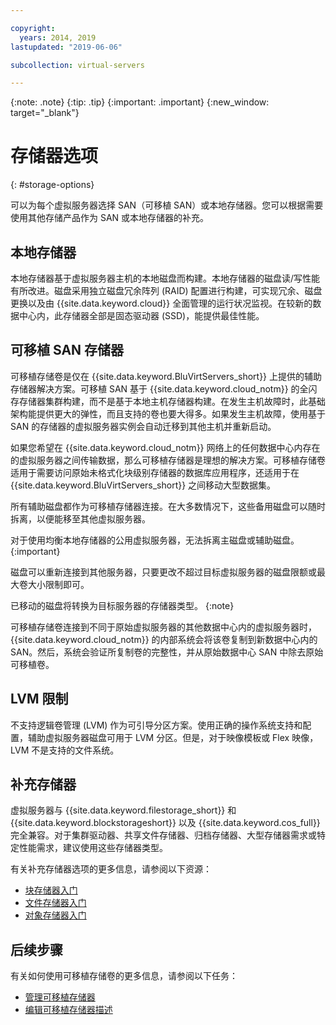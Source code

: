 ```yaml
---

copyright:
  years: 2014, 2019
lastupdated: "2019-06-06"

subcollection: virtual-servers

---
```


{:note: .note}
{:tip: .tip}
{:important: .important}
{:new_window: target="_blank"}

# 存储器选项
{: #storage-options}

可以为每个虚拟服务器选择 SAN（可移植 SAN）或本地存储器。您可以根据需要使用其他存储产品作为 SAN 或本地存储器的补充。

## 本地存储器

本地存储器基于虚拟服务器主机的本地磁盘而构建。本地存储器的磁盘读/写性能有所改进。磁盘采用独立磁盘冗余阵列 (RAID) 配置进行构建，可实现冗余、磁盘更换以及由 {{site.data.keyword.cloud}} 全面管理的运行状况监视。在较新的数据中心内，此存储器全部是固态驱动器 (SSD)，能提供最佳性能。

## 可移植 SAN 存储器

可移植存储卷是仅在 {{site.data.keyword.BluVirtServers_short}} 上提供的辅助存储器解决方案。可移植 SAN 基于 {{site.data.keyword.cloud_notm}} 的全闪存存储器集群构建，而不是基于本地主机存储器构建。在发生主机故障时，此基础架构能提供更大的弹性，而且支持的卷也要大得多。如果发生主机故障，使用基于 SAN 的存储器的虚拟服务器实例会自动迁移到其他主机并重新启动。

如果您希望在 {{site.data.keyword.cloud_notm}} 网络上的任何数据中心内存在的虚拟服务器之间传输数据，那么可移植存储器是理想的解决方案。可移植存储卷适用于需要访问原始未格式化块级别存储器的数据库应用程序，还适用于在 {{site.data.keyword.BluVirtServers_short}} 之间移动大型数据集。

所有辅助磁盘都作为可移植存储器连接。在大多数情况下，这些备用磁盘可以随时拆离，以便能移至其他虚拟服务器。

对于使用均衡本地存储器的公用虚拟服务器，无法拆离主磁盘或辅助磁盘。
{:important}

磁盘可以重新连接到其他服务器，只要更改不超过目标虚拟服务器的磁盘限额或最大卷大小限制即可。

已移动的磁盘将转换为目标服务器的存储器类型。
{:note}

可移植存储卷连接到不同于原始虚拟服务器的其他数据中心内的虚拟服务器时，{{site.data.keyword.cloud_notm}} 的内部系统会将该卷复制到新数据中心内的 SAN。然后，系统会验证所复制卷的完整性，并从原始数据中心 SAN 中除去原始可移植卷。

## LVM 限制

不支持逻辑卷管理 (LVM) 作为可引导分区方案。使用正确的操作系统支持和配置，辅助虚拟服务器磁盘可用于 LVM 分区。但是，对于映像模板或 Flex 映像，LVM 不是支持的文件系统。

## 补充存储器

虚拟服务器与 {{site.data.keyword.filestorage_short}} 和 {{site.data.keyword.blockstorageshort}} 以及 {{site.data.keyword.cos_full}} 完全兼容。对于集群驱动器、共享文件存储器、归档存储器、大型存储器需求或特定性能需求，建议使用这些存储器类型。

有关补充存储器选项的更多信息，请参阅以下资源：

* [块存储器入门](/docs/infrastructure/BlockStorage?topic=BlockStorage-getting-started)
* [文件存储器入门](/docs/infrastructure/FileStorage?topic=FileStorage-getting-started)
* [对象存储器入门](/docs/services/cloud-object-storage?topic=cloud-object-storage-getting-started)

## 后续步骤
有关如何使用可移植存储卷的更多信息，请参阅以下任务：
* [管理可移植存储器](/docs/vsi?topic=virtual-servers-accessing-portable-storage#accessing-portable-storage)
* [编辑可移植存储器描述](/docs/vsi?topic=virtual-servers-editing-a-portable-storage-description#editing-a-portable-storage-description)
